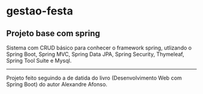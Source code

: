 # gestao-festa
Projeto base com spring
---
Sistema com CRUD básico para conhecer o framework spring, utlizando o Spring Boot, Spring MVC, Spring Data JPA, Spring Security, Thymeleaf, Spring Tool Suite e Mysql.

---
Projeto feito seguindo a de datida do livro (Desenvolvimento Web com Spring Boot) do autor Alexandre Afonso.
